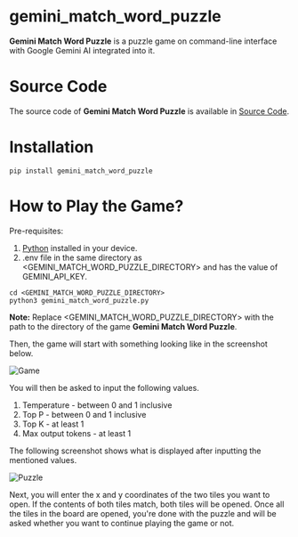 # gemini_match_word_puzzle

**Gemini Match Word Puzzle** is a puzzle game on command-line interface with Google Gemini AI integrated into it.

# Source Code

The source code of **Gemini Match Word Puzzle** is available in 
[Source Code](https://github.com/SoftwareApkDev/gemini_match_word_puzzle/blob/master/gemini_match_word_puzzle/gemini_match_word_puzzle.py).

# Installation

```
pip install gemini_match_word_puzzle
```

# How to Play the Game?

Pre-requisites:

1. [Python](https://www.python.org/downloads/) installed in your device.
2. .env file in the same directory as <GEMINI_MATCH_WORD_PUZZLE_DIRECTORY> and has the value of GEMINI_API_KEY.

```
cd <GEMINI_MATCH_WORD_PUZZLE_DIRECTORY>
python3 gemini_match_word_puzzle.py
```

**Note:** Replace <GEMINI_MATCH_WORD_PUZZLE_DIRECTORY> with the path to the directory of the 
game **Gemini Match Word Puzzle**.

Then, the game will start with something looking like in the screenshot below.

![Game](images/Game.png)

You will then be asked to input the following values.

1. Temperature - between 0 and 1 inclusive
2. Top P - between 0 and 1 inclusive
3. Top K - at least 1
4. Max output tokens - at least 1

The following screenshot shows what is displayed after inputting the mentioned values.

![Puzzle](images/Puzzle.png)

Next, you will enter the x and y coordinates of the two tiles you want to open. If the contents of both tiles match,
both tiles will be opened. Once all the tiles in the board are opened, you're done with the puzzle and will be asked
whether you want to continue playing the game or not.
